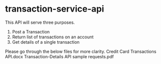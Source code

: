 # transaction-service-api
This API will serve three purposes.
1) Post a Transaction
2) Return list of transactions on an account
3) Get details of a single transaction

Please go through the below files for more clarity.
    Credit Card Transactions API.docx
    Transaction-Details API sample requests.pdf
